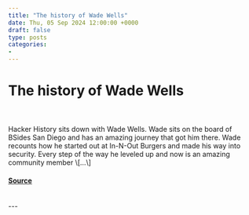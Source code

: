 ```yaml
---
title: "The history of Wade Wells"
date: Thu, 05 Sep 2024 12:00:00 +0000
draft: false
type: posts
categories: 
- 
---
```

# The history of Wade Wells

<br/>

<br/>
Hacker History sits down with Wade Wells. Wade sits on the board of BSides San Diego and has an amazing journey that got him there. Wade recounts how he started out at In-N-Out Burgers and made his way into security. Every step of the way he leveled up and now is an amazing community member \[…\]

#### [Source](https://hackerhistory.com/podcast/the-history-of-wade-wells/)

<br/>
---
